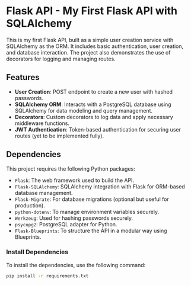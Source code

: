 # Flask API - My First Flask API with SQLAlchemy

This is my first Flask API, built as a simple user creation service with SQLAlchemy as the ORM. It includes basic authentication, user creation, and database interaction. The project also demonstrates the use of decorators for logging and managing routes.

## Features

- **User Creation**: POST endpoint to create a new user with hashed passwords.
- **SQLAlchemy ORM**: Interacts with a PostgreSQL database using SQLAlchemy for data modeling and query management.
- **Decorators**: Custom decorators to log data and apply necessary middleware functions.
- **JWT Authentication**: Token-based authentication for securing user routes (yet to be implemented fully).
  
## Dependencies

This project requires the following Python packages:

- `Flask`: The web framework used to build the API.
- `Flask-SQLAlchemy`: SQLAlchemy integration with Flask for ORM-based database management.
- `Flask-Migrate`: For database migrations (optional but useful for production).
- `python-dotenv`: To manage environment variables securely.
- `Werkzeug`: Used for hashing passwords securely.
- `psycopg2`: PostgreSQL adapter for Python.
- `Flask-Blueprints`: To structure the API in a modular way using Blueprints.
  
### Install Dependencies

To install the dependencies, use the following command:

```bash
pip install -r requirements.txt